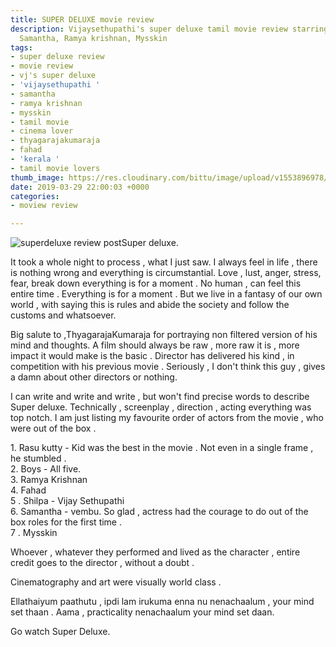 ```yaml
---
title: SUPER DELUXE movie review
description: Vijaysethupathi's super deluxe tamil movie review starring Fahad Fassil,
  Samantha, Ramya krishnan, Mysskin
tags:
- super deluxe review
- movie review
- vj's super deluxe
- 'vijaysethupathi '
- samantha
- ramya krishnan
- mysskin
- tamil movie
- cinema lover
- thyagarajakumaraja
- fahad
- 'kerala '
- tamil movie lovers
thumb_image: https://res.cloudinary.com/bittu/image/upload/v1553896978/tarasblog/superdeluxethumb.jpg
date: 2019-03-29 22:00:03 +0000
categories:
- moview review

---
```

![superdeluxe review post](https://res.cloudinary.com/bittu/image/upload/v1553896978/tarasblog/superdeluxethumb.jpg "Superdeluxe")Super deluxe.

It took a whole night to process , what I just saw. I always feel in life , there is nothing wrong and everything is circumstantial. Love , lust, anger, stress, fear, break down everything is for a moment . No human , can feel this entire time . Everything is for a moment . But we live in a fantasy of our own world , with saying this is rules and abide the society and follow the customs and whatsoever.

Big salute to ,ThyagarajaKumaraja for portraying non filtered version of his mind and thoughts. A film should always be raw , more raw it is , more impact it would make is the basic . Director has delivered his kind , in competition with his previous movie . Seriously , I don't think this guy , gives a damn about other directors or nothing.

I can write and write and write , but won't find precise words to describe Super deluxe. Technically , screenplay , direction , acting everything was top notch. I am just listing my favourite order of actors from the movie , who were out of the box .

1\. Rasu kutty - Kid was the best in the movie . Not even in a single frame , he stumbled .  
2\. Boys - All five.  
3\. Ramya Krishnan  
4\. Fahad  
5 . Shilpa - Vijay Sethupathi  
6\. Samantha - vembu. So glad , actress had the courage to do out of the box roles for the first time .  
7 . Mysskin

Whoever , whatever they performed and lived as the character , entire credit goes to the director , without a doubt .

Cinematography and art were visually world class .

Ellathaiyum paathutu , ipdi lam irukuma enna nu nenachaalum , your mind set thaan . Aama , practicality nenachaalum your mind set daan.

Go watch Super Deluxe.